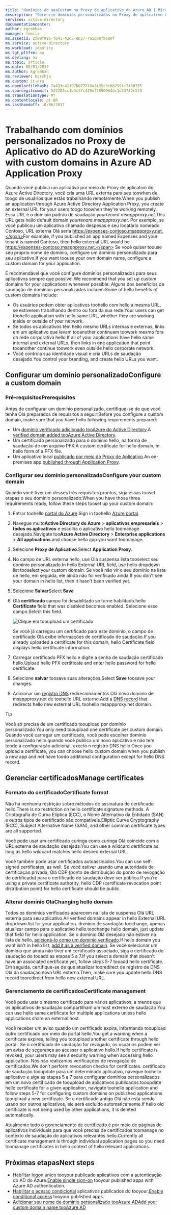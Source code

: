 ```yaml
---
title: "domínios de aaaCustom no Proxy de aplicativo do Azure AD | Microsoft Docs"
description: "Gerencie domínios personalizados no Proxy de aplicativo do Azure AD para essa URL Olá para o aplicativo hello é Olá mesmo, independentemente de onde os usuários acessá-lo."
services: active-directory
documentationcenter: 
author: kgremban
manager: femila
ms.assetid: 2fe9f895-f641-4362-8b27-7a5d08f8600f
ms.service: active-directory
ms.workload: identity
ms.tgt_pltfrm: na
ms.devlang: na
ms.topic: article
ms.date: 08/01/2017
ms.author: kgremban
ms.reviewer: harshja
ms.custom: it-pro
ms.openlocfilehash: 7a433c411976077210a2435c3c087991c7430755
ms.sourcegitcommit: 523283cc1b3c37c428e77850964dc1c33742c5f0
ms.translationtype: MT
ms.contentlocale: pt-BR
ms.lasthandoff: 10/06/2017
---
```

# <a name="working-with-custom-domains-in-azure-ad-application-proxy"></a><span data-ttu-id="3eaa9-103">Trabalhando com domínios personalizados no Proxy de Aplicativo do AD do Azure</span><span class="sxs-lookup"><span data-stu-id="3eaa9-103">Working with custom domains in Azure AD Application Proxy</span></span>

<span data-ttu-id="3eaa9-104">Quando você publica um aplicativo por meio do Proxy de aplicativo do Azure Active Directory, você cria uma URL externa para seu toowhen de toogo de usuários que estão trabalhando remotamente.</span><span class="sxs-lookup"><span data-stu-id="3eaa9-104">When you publish an application through Azure Active Directory Application Proxy, you create an external URL for your users toogo toowhen they're working remotely.</span></span> <span data-ttu-id="3eaa9-105">Essa URL é o domínio padrão de saudação *yourtenant.msappproxy.net*.</span><span class="sxs-lookup"><span data-stu-id="3eaa9-105">This URL gets hello default domain *yourtenant.msappproxy.net*.</span></span> <span data-ttu-id="3eaa9-106">Por exemplo, se você publicou um aplicativo chamado despesas e seu locatário nomeado Contoso, URL externa Olá seria https://expenses-contoso.msappproxy.net.</span><span class="sxs-lookup"><span data-stu-id="3eaa9-106">For example, if you published an app named Expenses and your tenant is named Contoso, then hello external URL would be https://expenses-contoso.msappproxy.net.</span></span> <span data-ttu-id="3eaa9-107">Se você quiser toouse seu próprio nome de domínio, configure um domínio personalizado para seu aplicativo.</span><span class="sxs-lookup"><span data-stu-id="3eaa9-107">If you want toouse your own domain name, configure a custom domain for your application.</span></span> 

<span data-ttu-id="3eaa9-108">É recomendável que você configure domínios personalizados para seus aplicativos sempre que possível.</span><span class="sxs-lookup"><span data-stu-id="3eaa9-108">We recommend that you set up custom domains for your applications whenever possible.</span></span> <span data-ttu-id="3eaa9-109">Alguns dos benefícios de saudação de domínios personalizados incluem:</span><span class="sxs-lookup"><span data-stu-id="3eaa9-109">Some of hello benefits of custom domains include:</span></span>

- <span data-ttu-id="3eaa9-110">Os usuários podem obter aplicativos toohello com hello a mesma URL, se estiverem trabalhando dentro ou fora da sua rede.</span><span class="sxs-lookup"><span data-stu-id="3eaa9-110">Your users can get toohello application with hello same URL, whether they are working inside or outside of your network.</span></span>
- <span data-ttu-id="3eaa9-111">Se todos os aplicativos têm hello mesmo URLs internas e externas, links em um aplicativo que levam tooanother continuam toowork mesmo fora da rede corporativa hello.</span><span class="sxs-lookup"><span data-stu-id="3eaa9-111">If all of your applications have hello same internal and external URLs, then links in one application that point tooanother continue toowork even outside hello corporate network.</span></span> 
- <span data-ttu-id="3eaa9-112">Você controla sua identidade visual e cria URLs de saudação desejado.</span><span class="sxs-lookup"><span data-stu-id="3eaa9-112">You control your branding, and create hello URLs you want.</span></span> 


## <a name="configure-a-custom-domain"></a><span data-ttu-id="3eaa9-113">Configurar um domínio personalizado</span><span class="sxs-lookup"><span data-stu-id="3eaa9-113">Configure a custom domain</span></span>

### <a name="prerequisites"></a><span data-ttu-id="3eaa9-114">Pré-requisitos</span><span class="sxs-lookup"><span data-stu-id="3eaa9-114">Prerequisites</span></span>

<span data-ttu-id="3eaa9-115">Antes de configurar um domínio personalizado, certifique-se de que você tenha Olá preparados de requisitos a seguir:</span><span class="sxs-lookup"><span data-stu-id="3eaa9-115">Before you configure a custom domain, make sure that you have hello following requirements prepared:</span></span> 
- <span data-ttu-id="3eaa9-116">Um [domínio verificado adicionado tooAzure do Active Directory](active-directory-domains-add-azure-portal.md).</span><span class="sxs-lookup"><span data-stu-id="3eaa9-116">A [verified domain added tooAzure Active Directory](active-directory-domains-add-azure-portal.md).</span></span>
- <span data-ttu-id="3eaa9-117">Um certificado personalizado para o domínio hello, na forma de saudação de um arquivo PFX.</span><span class="sxs-lookup"><span data-stu-id="3eaa9-117">A custom certificate for hello domain, in hello form of a PFX file.</span></span> 
- <span data-ttu-id="3eaa9-118">Um aplicativo local [publicado por meio do Proxy de Aplicativo](application-proxy-publish-azure-portal.md).</span><span class="sxs-lookup"><span data-stu-id="3eaa9-118">An on-premises app [published through Application Proxy](application-proxy-publish-azure-portal.md).</span></span>

### <a name="configure-your-custom-domain"></a><span data-ttu-id="3eaa9-119">Configurar seu domínio personalizado</span><span class="sxs-lookup"><span data-stu-id="3eaa9-119">Configure your custom domain</span></span>

<span data-ttu-id="3eaa9-120">Quando você tiver um desses três requisitos prontos, siga essas tooset etapas o seu domínio personalizado:</span><span class="sxs-lookup"><span data-stu-id="3eaa9-120">When you have those three requirements ready, follow these steps tooset up your custom domain:</span></span>

1. <span data-ttu-id="3eaa9-121">Entrar toohello [portal do Azure](https://portal.azure.com).</span><span class="sxs-lookup"><span data-stu-id="3eaa9-121">Sign in toohello [Azure portal](https://portal.azure.com).</span></span>
2. <span data-ttu-id="3eaa9-122">Navegue muito**Active Directory do Azure** > **aplicativos empresariais** > **todos os aplicativos** e escolha o aplicativo hello toomanage desejado.</span><span class="sxs-lookup"><span data-stu-id="3eaa9-122">Navigate too**Azure Active Directory** > **Enterprise applications** > **All applications** and choose hello app you want toomanage.</span></span>
3. <span data-ttu-id="3eaa9-123">Selecione **Proxy de Aplicativo**.</span><span class="sxs-lookup"><span data-stu-id="3eaa9-123">Select **Application Proxy**.</span></span> 
4. <span data-ttu-id="3eaa9-124">No campo de URL externa hello, use Olá suspensa lista tooselect seu domínio personalizado.</span><span class="sxs-lookup"><span data-stu-id="3eaa9-124">In hello External URL field, use hello dropdown list tooselect your custom domain.</span></span> <span data-ttu-id="3eaa9-125">Se você não vir o seu domínio na lista de hello, em seguida, ele ainda não foi verificado ainda.</span><span class="sxs-lookup"><span data-stu-id="3eaa9-125">If you don't see your domain in hello list, then it hasn't been verified yet.</span></span> 
5. <span data-ttu-id="3eaa9-126">Selecione **Salvar**</span><span class="sxs-lookup"><span data-stu-id="3eaa9-126">Select **Save**</span></span>
5. <span data-ttu-id="3eaa9-127">Olá **certificado** campo foi desabilitado se torne habilitado.</span><span class="sxs-lookup"><span data-stu-id="3eaa9-127">hello **Certificate** field that was disabled becomes enabled.</span></span> <span data-ttu-id="3eaa9-128">Selecione esse campo.</span><span class="sxs-lookup"><span data-stu-id="3eaa9-128">Select this field.</span></span> 

   ![Clique em tooupload um certificado](./media/active-directory-application-proxy-custom-domains/certificate.png)

   <span data-ttu-id="3eaa9-130">Se você já carregou um certificado para este domínio, o campo de certificado Olá exibe informações de certificado de saudação.</span><span class="sxs-lookup"><span data-stu-id="3eaa9-130">If you already uploaded a certificate for this domain, hello Certificate field displays hello certificate information.</span></span> 

6. <span data-ttu-id="3eaa9-131">Carregar certificado PFX hello e digite a senha de saudação certificado hello.</span><span class="sxs-lookup"><span data-stu-id="3eaa9-131">Upload hello PFX certificate and enter hello password for hello certificate.</span></span> 
7. <span data-ttu-id="3eaa9-132">Selecione **salvar** toosave suas alterações.</span><span class="sxs-lookup"><span data-stu-id="3eaa9-132">Select **Save** toosave your changes.</span></span> 
8. <span data-ttu-id="3eaa9-133">Adicionar um [registro DNS](../dns/dns-operations-recordsets-portal.md) redirecionamentos Olá novo domínio de msappproxy.net de toohello URL externo.</span><span class="sxs-lookup"><span data-stu-id="3eaa9-133">Add a [DNS record](../dns/dns-operations-recordsets-portal.md) that redirects hello new external URL toohello msappproxy.net domain.</span></span> 

>[!TIP] 
><span data-ttu-id="3eaa9-134">Você só precisa de um certificado tooupload por domínio personalizado.</span><span class="sxs-lookup"><span data-stu-id="3eaa9-134">You only need tooupload one certificate per custom domain.</span></span> <span data-ttu-id="3eaa9-135">Quando você carregar um certificado, você pode escolher domínio personalizado hello quando você publica um novo aplicativo e não tem toodo a configuração adicional, exceto o registro DNS hello.</span><span class="sxs-lookup"><span data-stu-id="3eaa9-135">Once you upload a certificate, you can choose hello custom domain when you publish a new app and not have toodo additional configuration except for hello DNS record.</span></span> 

## <a name="manage-certificates"></a><span data-ttu-id="3eaa9-136">Gerenciar certificados</span><span class="sxs-lookup"><span data-stu-id="3eaa9-136">Manage certificates</span></span>

### <a name="certificate-format"></a><span data-ttu-id="3eaa9-137">Formato do certificado</span><span class="sxs-lookup"><span data-stu-id="3eaa9-137">Certificate format</span></span>
<span data-ttu-id="3eaa9-138">Não há nenhuma restrição sobre métodos de assinatura de certificado hello.</span><span class="sxs-lookup"><span data-stu-id="3eaa9-138">There is no restriction on hello certificate signature methods.</span></span> <span data-ttu-id="3eaa9-139">A Criptografia de Curva Elíptica (ECC), o Nome Alternativo da Entidade (SAN) e outros tipos de certificado são compatíveis.</span><span class="sxs-lookup"><span data-stu-id="3eaa9-139">Elliptic Curve Cryptography (ECC), Subject Alternative Name (SAN), and other common certificate types are all supported.</span></span> 

<span data-ttu-id="3eaa9-140">Você pode usar um certificado curinga como curinga Olá coincide com a URL externa de saudação desejada.</span><span class="sxs-lookup"><span data-stu-id="3eaa9-140">You can use a wildcard certificate as long as hello wildcard matches hello desired external URL.</span></span> 

<span data-ttu-id="3eaa9-141">Você também pode usar certificados autoassinados.</span><span class="sxs-lookup"><span data-stu-id="3eaa9-141">You can use self-signed certificates, as well.</span></span> <span data-ttu-id="3eaa9-142">Se você estiver usando uma autoridade de certificação privada, Olá CDP (ponto de distribuição do ponto de revogação de certificado) para o certificado de saudação deve ser pública.</span><span class="sxs-lookup"><span data-stu-id="3eaa9-142">If you’re using a private certificate authority, hello CDP (certificate revocation point distribution point) for hello certificate should be public.</span></span>

### <a name="changing-hello-domain"></a><span data-ttu-id="3eaa9-143">Alterar domínio Olá</span><span class="sxs-lookup"><span data-stu-id="3eaa9-143">Changing hello domain</span></span>
<span data-ttu-id="3eaa9-144">Todos os domínios verificados aparecem na lista de suspensa Olá URL externa para seu aplicativo.</span><span class="sxs-lookup"><span data-stu-id="3eaa9-144">All verified domains appear in hello External URL dropdown list for your application.</span></span> <span data-ttu-id="3eaa9-145">domínio de saudação toochange, apenas atualizar campo para o aplicativo hello.</span><span class="sxs-lookup"><span data-stu-id="3eaa9-145">toochange hello domain, just update that field for hello application.</span></span> <span data-ttu-id="3eaa9-146">Se o domínio Olá desejado não estiver na lista de hello, [adicioná-lo como um domínio verificado](active-directory-domains-add-azure-portal.md).</span><span class="sxs-lookup"><span data-stu-id="3eaa9-146">If hello domain you want isn't in hello list, [add it as a verified domain](active-directory-domains-add-azure-portal.md).</span></span> <span data-ttu-id="3eaa9-147">Se você selecionar um domínio que ainda não tiver um certificado associado, siga o certificado de saudação do tooadd as etapas 5 a 7.</span><span class="sxs-lookup"><span data-stu-id="3eaa9-147">If you select a domain that doesn't have an associated certificate yet, follow steps 5-7 tooadd hello certificate.</span></span> <span data-ttu-id="3eaa9-148">Em seguida, certifique-se de que atualizar tooredirect de registro de DNS Olá da saudação nova URL externa.</span><span class="sxs-lookup"><span data-stu-id="3eaa9-148">Then, make sure you update hello DNS record tooredirect from hello new external URL.</span></span> 

### <a name="certificate-management"></a><span data-ttu-id="3eaa9-149">Gerenciamento de certificados</span><span class="sxs-lookup"><span data-stu-id="3eaa9-149">Certificate management</span></span>
<span data-ttu-id="3eaa9-150">Você pode usar o mesmo certificado para vários aplicativos, a menos que os aplicativos de saudação compartilham um host externo de saudação.</span><span class="sxs-lookup"><span data-stu-id="3eaa9-150">You can use hello same certificate for multiple applications unless hello applications share an external host.</span></span> 

<span data-ttu-id="3eaa9-151">Você receber um aviso quando um certificado expira, informando tooupload outro certificado por meio do portal hello.</span><span class="sxs-lookup"><span data-stu-id="3eaa9-151">You get a warning when a certificate expires, telling you tooupload another certificate through hello portal.</span></span> <span data-ttu-id="3eaa9-152">Se o certificado de saudação for revogado, os usuários podem ver um aviso de segurança ao acessar o aplicativo hello.</span><span class="sxs-lookup"><span data-stu-id="3eaa9-152">If hello certificate is revoked, your users may see a security warning when accessing hello application.</span></span> <span data-ttu-id="3eaa9-153">Nós não realizamos verificações de revogação de certificados.</span><span class="sxs-lookup"><span data-stu-id="3eaa9-153">We don’t perform revocation checks for certificates.</span></span>  <span data-ttu-id="3eaa9-154">certificado de saudação tooupdate para um determinado aplicativo, navegue toohello aplicativo e siga as etapas 5 a 7 para configurar domínios personalizados em um novo certificado de tooupload de aplicativos publicados.</span><span class="sxs-lookup"><span data-stu-id="3eaa9-154">tooupdate hello certificate for a given application, navigate toohello application and follow steps 5-7 for configuring custom domains on published applications tooupload a new certificate.</span></span> <span data-ttu-id="3eaa9-155">Se o certificado antigo Olá não está sendo usado por outros aplicativos, ele será excluído automaticamente.</span><span class="sxs-lookup"><span data-stu-id="3eaa9-155">If hello old certificate is not being used by other applications, it is deleted automatically.</span></span> 

<span data-ttu-id="3eaa9-156">Atualmente todo o gerenciamento de certificado é por meio de páginas de aplicativos individuais para que você precisa de certificados toomanage no contexto de saudação do aplicativos relevantes hello.</span><span class="sxs-lookup"><span data-stu-id="3eaa9-156">Currently all certificate management is through individual application pages so you need toomanage certificates in hello context of hello relevant applications.</span></span> 

## <a name="next-steps"></a><span data-ttu-id="3eaa9-157">Próximas etapas</span><span class="sxs-lookup"><span data-stu-id="3eaa9-157">Next steps</span></span>
* <span data-ttu-id="3eaa9-158">[Habilitar logon único](active-directory-application-proxy-sso-using-kcd.md) tooyour publicado aplicativos com a autenticação do AD do Azure.</span><span class="sxs-lookup"><span data-stu-id="3eaa9-158">[Enable single sign-on](active-directory-application-proxy-sso-using-kcd.md) tooyour published apps with Azure AD authentication.</span></span>
* <span data-ttu-id="3eaa9-159">[Habilitar o acesso condicional](active-directory-application-proxy-conditional-access.md) aplicativos publicados do tooyour.</span><span class="sxs-lookup"><span data-stu-id="3eaa9-159">[Enable conditional access](active-directory-application-proxy-conditional-access.md) tooyour published apps.</span></span>
* [<span data-ttu-id="3eaa9-160">Adicionar seu nome de domínio personalizado tooAzure AD</span><span class="sxs-lookup"><span data-stu-id="3eaa9-160">Add your custom domain name tooAzure AD</span></span>](active-directory-domains-add-azure-portal.md)


